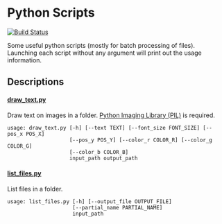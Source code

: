 # Python Scripts

[![Build Status](https://travis-ci.org/chongyangma/python-scripts.svg?branch=master)](https://travis-ci.org/chongyangma/python-scripts)

Some useful python scripts (mostly for batch processing of files). Launching each script without any argument will print out the usage information.

## Descriptions

#### [draw_text.py](https://github.com/chongyangma/python-scripts/blob/master/scripts/draw_text.py)

Draw text on images in a folder. [Python Imaging Library (PIL)](http://www.pythonware.com/products/pil/) is required.

```
usage: draw_text.py [-h] [--text TEXT] [--font_size FONT_SIZE] [--pos_x POS_X]
                    [--pos_y POS_Y] [--color_r COLOR_R] [--color_g COLOR_G]
                    [--color_b COLOR_B]
                    input_path output_path
```

#### [list_files.py](https://github.com/chongyangma/python-scripts/blob/master/scripts/list_files.py)

List files in a folder.

```
usage: list_files.py [-h] [--output_file OUTPUT_FILE]
                     [--partial_name PARTIAL_NAME]
                     input_path
```
